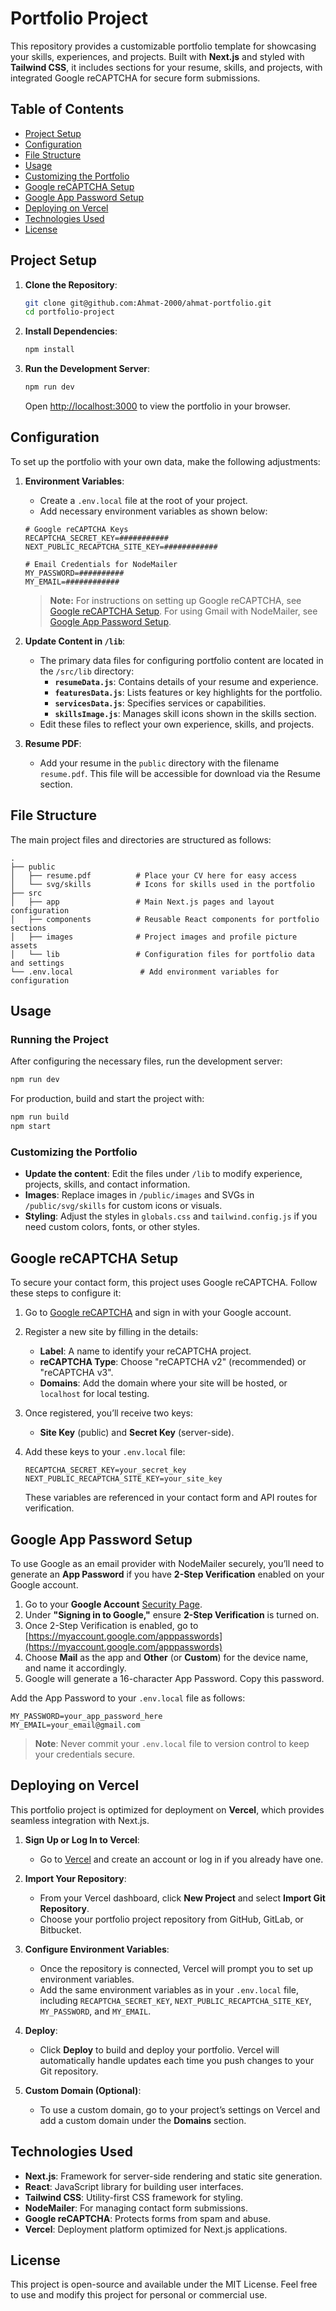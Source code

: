 # Portfolio Project

This repository provides a customizable portfolio template for showcasing your skills, experiences, and projects. Built with **Next.js** and styled with **Tailwind CSS**, it includes sections for your resume, skills, and projects, with integrated Google reCAPTCHA for secure form submissions.

## Table of Contents

- [Project Setup](#project-setup)
- [Configuration](#configuration)
- [File Structure](#file-structure)
- [Usage](#usage)
- [Customizing the Portfolio](#customizing-the-portfolio)
- [Google reCAPTCHA Setup](#google-recaptcha-setup)
- [Google App Password Setup](#google-app-password-setup)
- [Deploying on Vercel](#deploying-on-vercel)
- [Technologies Used](#technologies-used)
- [License](#license)

## Project Setup

1. **Clone the Repository**:
   ```bash
   git clone git@github.com:Ahmat-2000/ahmat-portfolio.git
   cd portfolio-project
   ```

2. **Install Dependencies**:
   ```bash
   npm install
   ```

3. **Run the Development Server**:
   ```bash
   npm run dev
   ```
   Open [http://localhost:3000](http://localhost:3000) to view the portfolio in your browser.

## Configuration

To set up the portfolio with your own data, make the following adjustments:

1. **Environment Variables**:
   - Create a `.env.local` file at the root of your project.
   - Add necessary environment variables as shown below:

   ```env
   # Google reCAPTCHA Keys
   RECAPTCHA_SECRET_KEY=###########
   NEXT_PUBLIC_RECAPTCHA_SITE_KEY=############

   # Email Credentials for NodeMailer
   MY_PASSWORD=##########
   MY_EMAIL=############
   ```

   > **Note:** For instructions on setting up Google reCAPTCHA, see [Google reCAPTCHA Setup](#google-recaptcha-setup). For using Gmail with NodeMailer, see [Google App Password Setup](#google-app-password-setup).

2. **Update Content in `/lib`**:
   - The primary data files for configuring portfolio content are located in the `/src/lib` directory:
     - **`resumeData.js`**: Contains details of your resume and experience.
     - **`featuresData.js`**: Lists features or key highlights for the portfolio.
     - **`servicesData.js`**: Specifies services or capabilities.
     - **`skillsImage.js`**: Manages skill icons shown in the skills section.
   - Edit these files to reflect your own experience, skills, and projects.

3. **Resume PDF**:
   - Add your resume in the `public` directory with the filename `resume.pdf`. This file will be accessible for download via the Resume section.

## File Structure

The main project files and directories are structured as follows:

```
.
├── public
│   ├── resume.pdf          # Place your CV here for easy access
│   └── svg/skills          # Icons for skills used in the portfolio
├── src
│   ├── app                 # Main Next.js pages and layout configuration
│   ├── components          # Reusable React components for portfolio sections
│   ├── images              # Project images and profile picture assets
│   └── lib                 # Configuration files for portfolio data and settings
└── .env.local               # Add environment variables for configuration
```

## Usage

### Running the Project

After configuring the necessary files, run the development server:
```bash
npm run dev
```
For production, build and start the project with:
```bash
npm run build
npm start
```

### Customizing the Portfolio

- **Update the content**: Edit the files under `/lib` to modify experience, projects, skills, and contact information.
- **Images**: Replace images in `/public/images` and SVGs in `/public/svg/skills` for custom icons or visuals.
- **Styling**: Adjust the styles in `globals.css` and `tailwind.config.js` if you need custom colors, fonts, or other styles.

## Google reCAPTCHA Setup

To secure your contact form, this project uses Google reCAPTCHA. Follow these steps to configure it:

1. Go to [Google reCAPTCHA](https://www.google.com/recaptcha/admin/create) and sign in with your Google account.
2. Register a new site by filling in the details:
   - **Label**: A name to identify your reCAPTCHA project.
   - **reCAPTCHA Type**: Choose "reCAPTCHA v2" (recommended) or "reCAPTCHA v3".
   - **Domains**: Add the domain where your site will be hosted, or `localhost` for local testing.
3. Once registered, you’ll receive two keys:
   - **Site Key** (public) and **Secret Key** (server-side).
4. Add these keys to your `.env.local` file:

   ```env
   RECAPTCHA_SECRET_KEY=your_secret_key
   NEXT_PUBLIC_RECAPTCHA_SITE_KEY=your_site_key
   ```

   These variables are referenced in your contact form and API routes for verification.

## Google App Password Setup

To use Google as an email provider with NodeMailer securely, you’ll need to generate an **App Password** if you have **2-Step Verification** enabled on your Google account.

1. Go to your **Google Account** [Security Page](https://myaccount.google.com/security).
2. Under **"Signing in to Google,"** ensure **2-Step Verification** is turned on.
3. Once 2-Step Verification is enabled, go to [https://myaccount.google.com/apppasswords](https://myaccount.google.com/apppasswords)
4. Choose **Mail** as the app and **Other** (or **Custom**) for the device name, and name it accordingly.
5. Google will generate a 16-character App Password. Copy this password.

Add the App Password to your `.env.local` file as follows:

   ```env
   MY_PASSWORD=your_app_password_here
   MY_EMAIL=your_email@gmail.com
   ```

> **Note**: Never commit your `.env.local` file to version control to keep your credentials secure.

## Deploying on Vercel

This portfolio project is optimized for deployment on **Vercel**, which provides seamless integration with Next.js.

1. **Sign Up or Log In to Vercel**:
   - Go to [Vercel](https://vercel.com/) and create an account or log in if you already have one.

2. **Import Your Repository**:
   - From your Vercel dashboard, click **New Project** and select **Import Git Repository**.
   - Choose your portfolio project repository from GitHub, GitLab, or Bitbucket.

3. **Configure Environment Variables**:
   - Once the repository is connected, Vercel will prompt you to set up environment variables.
   - Add the same environment variables as in your `.env.local` file, including `RECAPTCHA_SECRET_KEY`, `NEXT_PUBLIC_RECAPTCHA_SITE_KEY`, `MY_PASSWORD`, and `MY_EMAIL`.

4. **Deploy**:
   - Click **Deploy** to build and deploy your portfolio. Vercel will automatically handle updates each time you push changes to your Git repository.

5. **Custom Domain (Optional)**:
   - To use a custom domain, go to your project’s settings on Vercel and add a custom domain under the **Domains** section.

## Technologies Used

- **Next.js**: Framework for server-side rendering and static site generation.
- **React**: JavaScript library for building user interfaces.
- **Tailwind CSS**: Utility-first CSS framework for styling.
- **NodeMailer**: For managing contact form submissions.
- **Google reCAPTCHA**: Protects forms from spam and abuse.
- **Vercel**: Deployment platform optimized for Next.js applications.

## License

This project is open-source and available under the MIT License. Feel free to use and modify this project for personal or commercial use.
